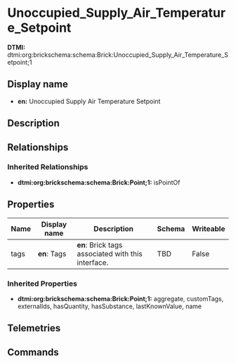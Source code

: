 # Unoccupied_Supply_Air_Temperature_Setpoint
**DTMI:** dtmi:org:brickschema:schema:Brick:Unoccupied_Supply_Air_Temperature_Setpoint;1
## Display name
- **en:** Unoccupied Supply Air Temperature Setpoint
## Description
## Relationships
### Inherited Relationships
* **dtmi:org:brickschema:schema:Brick:Point;1:** isPointOf
## Properties
|Name|Display name|Description|Schema|Writeable|
|-|-|-|-|-|
|tags|**en**: Tags|**en**: Brick tags associated with this interface.|TBD|False
### Inherited Properties
* **dtmi:org:brickschema:schema:Brick:Point;1:** aggregate, customTags, externalIds, hasQuantity, hasSubstance, lastKnownValue, name
## Telemetries
## Commands
